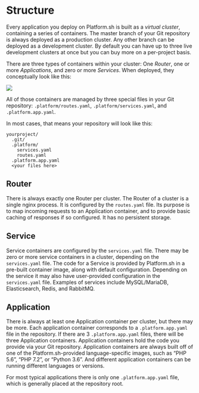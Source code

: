 # Structure

Every application you deploy on Platform.sh is built as a *virtual cluster*, containing a series of containers.  The master branch of your Git repository is always deployed as a production cluster.  Any other branch can be deployed as a development cluster.  By default you can have up to three live development clusters at once but you can buy more on a per-project basis.

There are three types of containers within your cluster: One *Router*, one or more *Applications*, and zero or more *Services*.  When deployed, they conceptually look like this:

![](https://platform.sh/sites/default/files/scalable-images/architecture-simple.svg)


All of those containers are managed by three special files in your Git repository: `.platform/routes.yaml`, `.platform/services.yaml`, and `.platform.app.yaml`.

In most cases, that means your repository will look like this:

```
yourproject/
  .git/
  .platform/
    services.yaml
    routes.yaml
  .platform.app.yaml
  <your files here>
```

## Router

There is always exactly one Router per cluster.  The Router of a cluster is a single nginx process.  It is configured by the `routes.yaml` file.  Its purpose is to map incoming requests to an Application container, and to provide basic caching of responses if so configured. It has no persistent storage.

## Service

Service containers are configured by the `services.yaml` file.  There may be zero or more service containers in a cluster, depending on the `services.yaml` file.  The code for a Service is provided by Platform.sh in a pre-built container image, along with default configuration.  Depending on the service it may also have user-provided configuration in the `services.yaml` file.  Examples of services include MySQL/MariaDB, Elasticsearch, Redis, and RabbitMQ.

## Application

There is always at least one Application container per cluster, but there may be more.  Each application container corresponds to a `.platform.app.yaml` file in the repository.  If there are 3 `.platform.app.yaml` files, there will be three Application containers.  Application containers hold the code you provide via your Git repository.  Application containers are always built off of one of the Platform.sh-provided language-specific images, such as “PHP 5.6”, “PHP 7.2”, or “Python 3.6”. And different application containers can be running different languages or versions.

For most typical applications there is only one `.platform.app.yaml` file, which is generally placed at the repository root.
